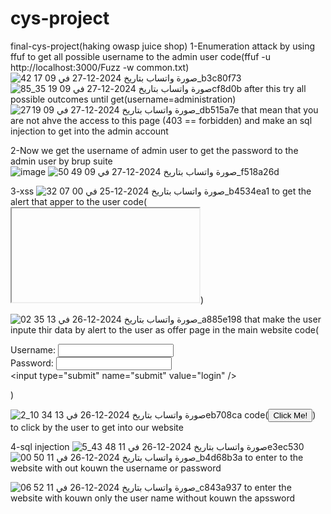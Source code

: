 # cys-project
final-cys-project(haking owasp juice shop)
1-Enumeration attack 
by using ffuf to get all possible username to the admin user
code(ffuf -u http://localhost:3000/Fuzz -w common.txt)
![صورة واتساب بتاريخ 2024-12-27 في 09 17 42_b3c80f73](https://github.com/user-attachments/assets/769cfad7-0597-4fe5-a5b7-56afed5a6107)
![صورة واتساب بتاريخ 2024-12-27 في 09 19 35_85cf8d0b](https://github.com/user-attachments/assets/73bf941f-3e82-45b2-95c1-241c6d2e0b62)
after this try all possible outcomes until get(username=administration)
![صورة واتساب بتاريخ 2024-12-27 في 09 19 27_db515a7e](https://github.com/user-attachments/assets/8024f37b-91af-4aa6-9ef1-705d0e12d5e3)
that mean that you are not ahve the access to this page (403 == forbidden)
and make an sql injection to get into the admin account 

2-Now we get the username of admin user 
to get the password to the admin user by brup suite  
![image](https://github.com/user-attachments/assets/bca858b3-fabc-4784-8810-21a24ac21c78)
![صورة واتساب بتاريخ 2024-12-27 في 09 49 50_f518a26d](https://github.com/user-attachments/assets/eecec138-a7e1-4bda-b898-044c97863633)




3-xss
![صورة واتساب بتاريخ 2024-12-25 في 00 07 32_b4534ea1](https://github.com/user-attachments/assets/ff430cb2-8e5d-4d01-ac4d-3e22f8b82b57)
to get the alert that apper to the user code(<iframe src="javascript:alert('xss')">)

![صورة واتساب بتاريخ 2024-12-26 في 13 31 59_13e05476](https://github.com/user-attachments/assets/18cc37a4-40e3-4401-b524-7027f6db3935)
to apper our website in the web that get the user to our website
code(<iframe src="https://alexu.mans.edu.eg/static/index.html"></iframe>)

![صورة واتساب بتاريخ 2024-12-26 في 13 35 02_a885e198](https://github.com/user-attachments/assets/821520a4-5831-401b-a4e5-5312838f6202)
that make the user inpute thir data by alert to the user as offer page in the main website
code(<form method="GET">Username: <input type="text" name="username" value="" /> <br 
/>Password: <input type="password" name="passwd" value="" /> <br /><input 
type="submit" name="submit" value="login" /></form>)

![صورة واتساب بتاريخ 2024-12-26 في 13 34 10_2eb708ca](https://github.com/user-attachments/assets/b6b3a720-b4ba-4507-9baa-35cc3259485c)
code(<button type="button">Click Me!</button>) to click by the user to get into our website

4-sql injection 
![صورة واتساب بتاريخ 2024-12-26 في 11 48 43_5e3ec530](https://github.com/user-attachments/assets/d172beed-6407-4144-b688-7d8d324199b4)
![صورة واتساب بتاريخ 2024-12-26 في 11 50 00_b4d68b3a](https://github.com/user-attachments/assets/6e781a8e-213a-4967-8238-26b995eafe04)
to enter to the website with out kouwn the username or password

![صورة واتساب بتاريخ 2024-12-26 في 11 52 06_c843a937](https://github.com/user-attachments/assets/ca0c415f-60b0-48d9-8ce0-29ab1da213a1)
to enter the website with kouwn only the user name without kouwn the apssword










